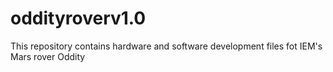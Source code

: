 # oddityroverv1.0
This repository contains hardware and software development files fot IEM's Mars rover Oddity
